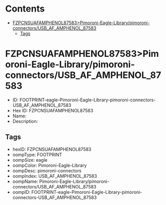 



Contents
========

* [FZPCNSUAFAMPHENOL87583>Pimoroni-Eagle-Library/pimoroni-connectors/USB_AF_AMPHENOL_87583](#fzpcnsuafamphenol87583pimoroni-eagle-librarypimoroni-connectorsusb_af_amphenol_87583)
	* [Tags](#tags)

# FZPCNSUAFAMPHENOL87583>Pimoroni-Eagle-Library/pimoroni-connectors/USB_AF_AMPHENOL_87583

- ID: FOOTPRINT-eagle-Pimoroni-Eagle-Library-pimoroni-connectors-USB_AF_AMPHENOL_87583
- Hex ID: FZPCNSUAFAMPHENOL87583
- Name: 
- Description: 

## Tags

- hexID: FZPCNSUAFAMPHENOL87583
- oompType: FOOTPRINT
- oompSize: eagle
- oompColor: Pimoroni-Eagle-Library
- oompDesc: pimoroni-connectors
- oompIndex: USB_AF_AMPHENOL_87583
- oompName: Pimoroni-Eagle-Library/pimoroni-connectors/USB_AF_AMPHENOL_87583
- oompID: FOOTPRINT-eagle-Pimoroni-Eagle-Library-pimoroni-connectors-USB_AF_AMPHENOL_87583

